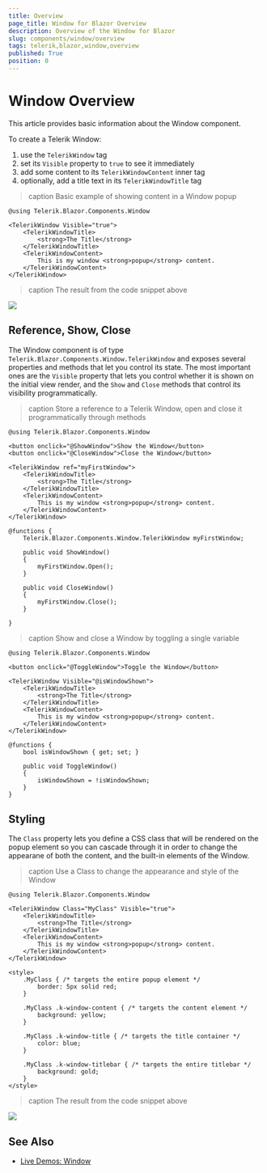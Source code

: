 ```yaml
---
title: Overview
page_title: Window for Blazor Overview
description: Overview of the Window for Blazor
slug: components/window/overview
tags: telerik,blazor,window,overview
published: True
position: 0
---
```


# Window Overview

This article provides basic information about the Window component.

To create a Telerik Window:

1. use the `TelerikWindow` tag
1. set its `Visible` property to `true` to see it immediately
1. add some content to its `TelerikWindowContent` inner tag
1. optionally, add a title text in its `TelerikWindowTitle` tag

>caption Basic example of showing content in a Window popup

````CSHTML
@using Telerik.Blazor.Components.Window

<TelerikWindow Visible="true">
	<TelerikWindowTitle>
		<strong>The Title</strong>
	</TelerikWindowTitle>
	<TelerikWindowContent>
		This is my window <strong>popup</strong> content.
	</TelerikWindowContent>
</TelerikWindow>
````

>caption The result from the code snippet above

![](images/window-overview.png)

## Reference, Show, Close

The Window component is of type `Telerik.Blazor.Components.Window.TelerikWindow` and exposes several properties and methods that let you control its state. The most important ones are the `Visible` property that lets you control whether it is shown on the initial view render, and the `Show` and `Close` methods that control its visibility programmatically.

>caption Store a reference to a Telerik Window, open and close it programmatically through methods

````CSHTML
@using Telerik.Blazor.Components.Window

<button onclick="@ShowWindow">Show the Window</button>
<button onclick="@CloseWindow">Close the Window</button>

<TelerikWindow ref="myFirstWindow">
	<TelerikWindowTitle>
		<strong>The Title</strong>
	</TelerikWindowTitle>
	<TelerikWindowContent>
		This is my window <strong>popup</strong> content.
	</TelerikWindowContent>
</TelerikWindow>

@functions {
	Telerik.Blazor.Components.Window.TelerikWindow myFirstWindow;

	public void ShowWindow()
	{
		myFirstWindow.Open();
	}

	public void CloseWindow()
	{
		myFirstWindow.Close();
	}

}
````

>caption Show and close a Window by toggling a single variable

````CSHTML
@using Telerik.Blazor.Components.Window

<button onclick="@ToggleWindow">Toggle the Window</button>

<TelerikWindow Visible="@isWindowShown">
	<TelerikWindowTitle>
		<strong>The Title</strong>
	</TelerikWindowTitle>
	<TelerikWindowContent>
		This is my window <strong>popup</strong> content.
	</TelerikWindowContent>
</TelerikWindow>

@functions {
	bool isWindowShown { get; set; }

	public void ToggleWindow()
	{
		isWindowShown = !isWindowShown;
	}
}
````

## Styling

The `Class` property lets you define a CSS class that will be rendered on the popup element so you can cascade through it in order to change the appearane of both the content, and the built-in elements of the Window.

>caption Use a Class to change the appearance and style of the Window

````CSHTML
@using Telerik.Blazor.Components.Window

<TelerikWindow Class="MyClass" Visible="true">
	<TelerikWindowTitle>
		<strong>The Title</strong>
	</TelerikWindowTitle>
	<TelerikWindowContent>
		This is my window <strong>popup</strong> content.
	</TelerikWindowContent>
</TelerikWindow>

<style>
	.MyClass { /* targets the entire popup element */
		border: 5px solid red;
	}

	.MyClass .k-window-content { /* targets the content element */
		background: yellow;
	}

	.MyClass .k-window-title { /* targets the title container */
		color: blue;
	}

	.MyClass .k-window-titlebar { /* targets the entire titlebar */
		background: gold;
	}
</style>
````

>caption The result from the code snippet above

![](images/window-custom-styling.png)

## See Also

  * [Live Demos: Window](https://demos.telerik.com/blazor-ui/window/index)